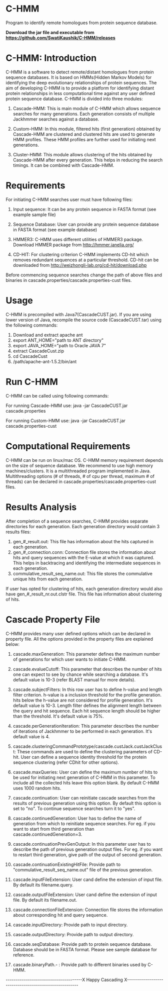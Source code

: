 # C-HMM
Program to identify remote homologues from protein sequence database.

**Download the jar file and executable from https://github.com/SwatiKaushik/C-HMM/releases**


C-HMM: Introduction
=========================

C-HMM is a software to detect remote/distant homologues from protein sequence databases. It is based on HMMs(Hidden Markov Models) for identifying the deep evolutionary relationships of protein sequences. The aim of developing C-HMM is to provide a platform for identifying distant protein relationships in less computational time against any user defined protein sequence database. C-HMM is divided into three modules:

1. Cascade-HMM: This is main module of C-HMM which allows sequence searches for many generations. Each generation consists of multiple Jackhmmer searches against a database. 

2. Custom-HMM: In this module, filtered hits (first generation) obtained by Cascade-HMM are clustered and clustered hits are used to generate HMM profiles. These HMM profiles are further used for initiating next generations. 

3. Cluster-HMM: This module allows clustering of the hits obtained by Cascade-HMM after every generation. This helps in reducing the search timings. It can be combined with Cascade-HMM.

Requirements
=========

For initiating C-HMM searches user must have following files: 

1. Input sequence: It can be any protein sequence in FASTA format (see example sample file)

2. Sequence Database: User can provide any protein sequence database in FASTA format (see example database)

3. HMMER3: C-HMM uses different utilities of HMMER3 package. Download HMMER package from  http://hmmer.janelia.org/

4. CD-HIT: For clustering criterion C-HMM implements CD-hit which removes redundant sequences  at a particular threshold. CD-hit can be downloaded from http://weizhongli-lab.org/cd-hit/download.php

Before commencing sequence searches change the path of above files and binaries in cascade.properties/cascade.properties-cust files.


Usage
=============

C-HMM is precompiled with Java7(CascadeCUST.jar). If you are using lower version of Java, recompile the source code (CascadeCUST.tar) using the following commands: 

1. Download and extract apache ant
2. export ANT_HOME="path to ANT directory"
3. export JAVA_HOME="path to Oracle JAVA 7"
4. extract CascadeCust.zip
5. cd CascadeCust
6. /path/apache-ant-1.5.2/bin/ant

Run C-HMM
==========

C-HMM can be called using following commands:

For running Cascade-HMM use:
java -jar CascadeCUST.jar cascade.properties 

For running Custom-HMM use:
java -jar CascadeCUST.jar cascade.properties-cust 


Computational Requirements
=============================

C-HMM can be run on linux/mac OS. C-HMM memory requirement depends on the size of sequence database. We recommend to use high memory machines/clusters. It is a multithreaded program implemented in Java. Multithreading options (# of threads, # of cpu per thread, maximum # of threads) can be declared in cascade.properties/cascade.properties-cust files.


Results Analysis
==========================

After completion of a sequence searches, C-HMM provides separate directories for each generation. Each generation directory would contain 3 results files:

1. gen_#_result.out: This file has information about the hits captured in each generation.
2. gen_#_connection.conn: Connection file stores the information about hits and query sequences with the E-value at which it was captured. This helps in backtracing and identifying the intermediate sequences in each generation.
3. commulative_result_seq_name.out: This file stores the commulative unique hits from each generation.

If user has opted for clustering of hits, each generation directory would also have gen_#_result_nr.out.clstr file. This file has information about clustering of hits.


Cascade Property File 
===============================
C-HMM provides many user defined options which can be declared in property file. All the options provided in the property files are explained below:

1. cascade.maxGeneration: This parameter defines the maximum number of generations for which user wants to initiate C-HMM. 

2. cascade.evalueCutoff: This parameter that describes the number of hits one can expect to see by chance while searching a database. It's default value is 10-3 (refer BLAST manual for more details).

3. cascade.subjectFilters: In this row user has to define h-value and length filter criterion. h-value is a inclusion threshold for the profile generation. hits below the h-value are not considered for profile generation. It's default value is 10-3.
Length filter defines the alignment length between the query and hit sequence. Each hit sequence length should be higher than the threshold. It's default value is 75%.

3. cascade.perGenerationIteration: This parameter describes the number of iterations of Jackhmmer to be performed in each generation. It's default value is 4.

4. cascade.clusteringCommandPrototype/cascade.custJack.custJackClust: These commands are used to define the clustering parameters of CD-hit. User can define a sequence identity threshold for the protein sequence clustering (refer CDhit for other options).

5. cascade.maxQueries: User can define the maximum number of hits to be used for initiating next generation of C-HMM in this parameter. To include all the collected hits leave this option blank. By default C-HMM uses 1000 random hits.

6. cascade.continuation: User can reinitiate cascade searches from the results of previous generation using this option. By default this option is set to "no". To continue sequence searches turn it to "yes".

7. cascade.continuedGeneration: User has to define the name of generation from which to reinitiate sequence searches. For eg. if you want to start from third generation than cascade.continuedGeneration=3.

8. cascade.continuationPrevGenOutput: In this parameter user has to describe the path of previous generation output files. For eg. if you want to restart third generation, give path of the output of second generation.

9. cascade.continuationExistingHitFile: Provide path to "commulative_result_seq_name.out" file of the previous generation.

10. cascade.inputFileExtension: User cand define the extension of input file. By default its filename.query.

11. cascade.outputFileExtension: User cand define the extension of input file. By default its filename.out.

12. cascade.connectionFileExtension: Connection file stores the information about corresponding hit and query sequence.

13. cascade.inputDirectory: Provide path to input directory.

14. cascade.outputDirectory: Provide path to output directory.

15. cascade.seqDatabase: Provide path to protein sequence database. Database should be in FASTA format. Please see sample database for reference.

16. cascade.binaryPath.- : Provide path to different binaries used by C-HMM.


--------------------------------------X Happy Cascading X------------------------------------------------------
